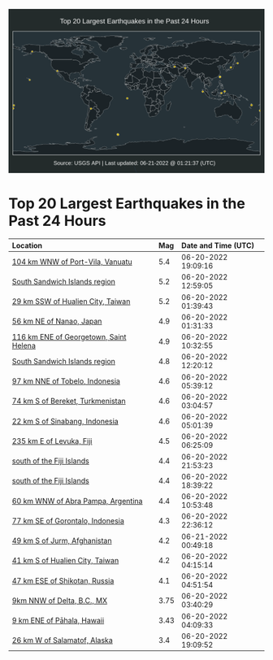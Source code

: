![Map](./map.png)

# Top 20 Largest Earthquakes in the Past 24 Hours

| Location | Mag | Date and Time (UTC) |
|:---|:---|:---|
| [104 km WNW of Port-Vila, Vanuatu](https://earthquake.usgs.gov/earthquakes/eventpage/us7000hitl) | 5.4 | 06-20-2022 19:09:16 |
| [South Sandwich Islands region](https://earthquake.usgs.gov/earthquakes/eventpage/us7000hiqd) | 5.2 | 06-20-2022 12:59:05 |
| [29 km SSW of Hualien City, Taiwan](https://earthquake.usgs.gov/earthquakes/eventpage/us7000hime) | 5.2 | 06-20-2022 01:39:43 |
| [56 km NE of Nanao, Japan](https://earthquake.usgs.gov/earthquakes/eventpage/us7000himd) | 4.9 | 06-20-2022 01:31:33 |
| [116 km ENE of Georgetown, Saint Helena](https://earthquake.usgs.gov/earthquakes/eventpage/us7000hipq) | 4.9 | 06-20-2022 10:32:55 |
| [South Sandwich Islands region](https://earthquake.usgs.gov/earthquakes/eventpage/us7000hiq6) | 4.8 | 06-20-2022 12:20:12 |
| [97 km NNE of Tobelo, Indonesia](https://earthquake.usgs.gov/earthquakes/eventpage/us7000hing) | 4.6 | 06-20-2022 05:39:12 |
| [74 km S of Bereket, Turkmenistan](https://earthquake.usgs.gov/earthquakes/eventpage/us7000himp) | 4.6 | 06-20-2022 03:04:57 |
| [22 km S of Sinabang, Indonesia](https://earthquake.usgs.gov/earthquakes/eventpage/us7000hin8) | 4.6 | 06-20-2022 05:01:39 |
| [235 km E of Levuka, Fiji](https://earthquake.usgs.gov/earthquakes/eventpage/us7000hint) | 4.5 | 06-20-2022 06:25:09 |
| [south of the Fiji Islands](https://earthquake.usgs.gov/earthquakes/eventpage/us7000hiul) | 4.4 | 06-20-2022 21:53:23 |
| [south of the Fiji Islands](https://earthquake.usgs.gov/earthquakes/eventpage/us7000hitc) | 4.4 | 06-20-2022 18:39:22 |
| [60 km WNW of Abra Pampa, Argentina](https://earthquake.usgs.gov/earthquakes/eventpage/us7000hipr) | 4.4 | 06-20-2022 10:53:48 |
| [77 km SE of Gorontalo, Indonesia](https://earthquake.usgs.gov/earthquakes/eventpage/us7000hius) | 4.3 | 06-20-2022 22:36:12 |
| [49 km S of Jurm, Afghanistan](https://earthquake.usgs.gov/earthquakes/eventpage/us7000hiv9) | 4.2 | 06-21-2022 00:49:18 |
| [41 km S of Hualien City, Taiwan](https://earthquake.usgs.gov/earthquakes/eventpage/us7000himx) | 4.2 | 06-20-2022 04:15:14 |
| [47 km ESE of Shikotan, Russia](https://earthquake.usgs.gov/earthquakes/eventpage/us7000hin7) | 4.1 | 06-20-2022 04:51:54 |
| [9km NNW of Delta, B.C., MX](https://earthquake.usgs.gov/earthquakes/eventpage/ci40287560) | 3.75 | 06-20-2022 03:40:29 |
| [9 km ENE of Pāhala, Hawaii](https://earthquake.usgs.gov/earthquakes/eventpage/hv73049457) | 3.43 | 06-20-2022 04:09:33 |
| [26 km W of Salamatof, Alaska](https://earthquake.usgs.gov/earthquakes/eventpage/ak0227v49mcw) | 3.4 | 06-20-2022 19:09:52 |
